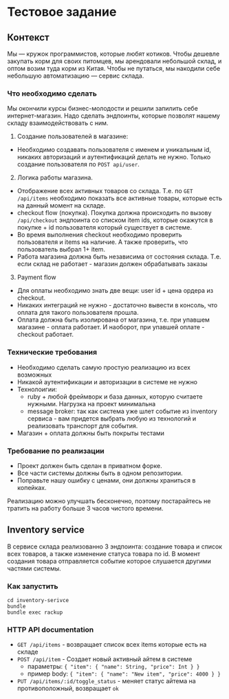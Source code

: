 # Тестовое задание

## Контекст

Мы — кружок программистов, которые любят котиков. Чтобы дешевле закупать корм для своих питомцев, мы арендовали небольшой склад, и оптом возим туда корм из Китая. Чтобы не путаться, мы накодили себе небольшую автоматизацию — сервис склада.

### Что необходимо сделать

Мы окончили курсы бизнес-молодости и решили запилить себе интернет-магазин. Надо сделать эндпоинты, которые позволят нашему складу взаимодействовать с ним.

1. Создание пользователей в магазине:
  - Необходимо создавать пользователя с именем и уникальным id, никаких авторизаций и аутентификаций делать не нужно. Только создание пользователя по `POST api/user`.
2. Логика работы магазина.
  - Отображение всех активных товаров со склада. Т.е. по `GET /api/items` необходимо показать все активные товары, которые есть на данный момент на складе.
  - checkout flow (покупка). Покупка должна происходить по вызову `/api/checkout` эндпоинта со списком item ids, которые окажутся в покупке + id пользователя который существует в системе.
  - Во время выполнения checkout необходимо проверить пользователя и items на наличие. А также проверить, что пользователь выбрал 1+ item.
  - Работа магазина должна быть независима от состояния склада. Т.е. если склад не работает - магазин должен обрабатывать заказы
3. Payment flow
  - Для оплаты необходимо знать две вещи: user id + цена ордера из checkout.
  - Никаких интеграций не нужно - достаточно вывести в консоль, что оплата для такого пользователя прошла.
  - Оплата должна быть изолирована от магазина, т.е. при упавшем магазине - оплата работает. И наоборот, при упавшей оплате - checkout работает.
  
### Технические требования
- Необходимо сделать самую простую реализацию из всех возможных
- Никакой аутентификации и авторизации в системе не нужно
- Технолоигии:
  - ruby + любой фреймворк и база данных, которую считаете нужными. Нагрузка на проект минимальна
  - message broker: так как система уже шлет событие из inventory сервиса - вам придется выбрать любую из технологий и реализовать транспорт для события.
- Магазин + оплата должны быть покрыты тестами

### Требование по реализации
- Проект должен быть сделан в приватном форке.
- Все части системы должны быть в одном репозитории.
- Поправьте нашу ошибку с ценами, они должны храниться в копейках.

Реализацию можно улучшать бесконечно, поэтому постарайтесь не тратить на работу больше 3 часов чистого времени.


## Inventory service

В сервисе склада реализованно 3 эндпоинта: создание товара и список всех товаров, а также изменение статуса товара по id. В момент создания товара отправляется событие которое слушается другими частями системы.
 
### Как запустить

```
cd inventory-serivce
bundle
bundle exec rackup
```

### HTTP API documentation

- `GET /api/items` - возвращает список всех items которые есть на складе
- `POST /api/item` - Создает новый активный айтем в системе
  - параметры: `{ "item": { "name": String, "price": Int } }`
  - пример body: `{ "item": { "name": "New item", "price": 4000 } }`
- `PUT /api/items/:id/toggle_status` - меняет статус айтема на противоположный, возвращает `ok`

